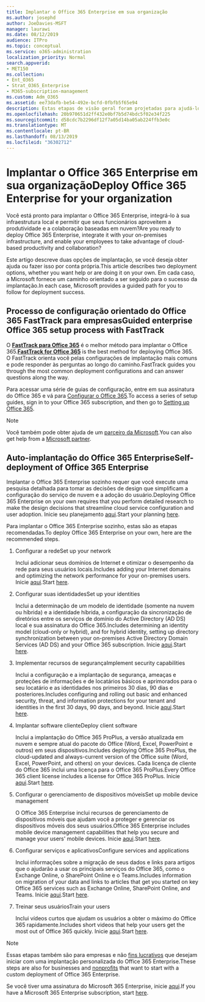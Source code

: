 ```yaml
---
title: Implantar o Office 365 Enterprise em sua organização
ms.author: josephd
author: JoeDavies-MSFT
manager: laurawi
ms.date: 08/12/2019
audience: ITPro
ms.topic: conceptual
ms.service: o365-administration
localization_priority: Normal
search.appverid:
- MET150
ms.collection:
- Ent_O365
- Strat_O365_Enterprise
- M365-subscription-management
ms.custom: Adm_O365
ms.assetid: ee73dafb-be54-492e-bcfd-0fbfb5f65e94
description: Estas etapas de visão geral foram projetadas para ajudá-lo a configurar sua rede, criar suas identidades, implantar o Office 365 ProPlus, migrar seus dados e ajudar as pessoas da sua organização a começar a usar o Office 365.
ms.openlocfilehash: 20b970651d2ff432e0bf7b5d74bdc5f02e34f225
ms.sourcegitcommit: d58cdc7b2296df12f7a05d14ba05ab224ffb3e0c
ms.translationtype: MT
ms.contentlocale: pt-BR
ms.lasthandoff: 08/13/2019
ms.locfileid: "36302712"
---
```

# <a name="deploy-office-365-enterprise-for-your-organization"></a><span data-ttu-id="c4bc5-103">Implantar o Office 365 Enterprise em sua organização</span><span class="sxs-lookup"><span data-stu-id="c4bc5-103">Deploy Office 365 Enterprise for your organization</span></span>

<span data-ttu-id="c4bc5-104">Você está pronto para implantar o Office 365 Enterprise, integrá-lo à sua infraestrutura local e permitir que seus funcionários aproveitem a produtividade e a colaboração baseadas em nuvem?</span><span class="sxs-lookup"><span data-stu-id="c4bc5-104">Are you ready to deploy Office 365 Enterprise, integrate it with your on-premises infrastructure, and enable your employees to take advantage of cloud-based productivity and collaboration?</span></span>

<span data-ttu-id="c4bc5-105">Este artigo descreve duas opções de implantação, se você deseja obter ajuda ou fazer isso por conta própria.</span><span class="sxs-lookup"><span data-stu-id="c4bc5-105">This article describes two deployment options, whether you want help or are doing it on your own.</span></span> <span data-ttu-id="c4bc5-106">Em cada caso, a Microsoft fornece um caminho orientado a ser seguido para o sucesso da implantação.</span><span class="sxs-lookup"><span data-stu-id="c4bc5-106">In each case, Microsoft provides a guided path for you to follow for deployment success.</span></span>

## <a name="guided-enterprise-office-365-setup-process-with-fasttrack"></a><span data-ttu-id="c4bc5-107">Processo de configuração orientado do Office 365 FastTrack para empresas</span><span class="sxs-lookup"><span data-stu-id="c4bc5-107">Guided enterprise Office 365 setup process with FastTrack</span></span>

<span data-ttu-id="c4bc5-108">O **[FastTrack para Office 365](https://docs.microsoft.com/fasttrack/O365-fasttrack-benefit-for-office-365)** é o melhor método para implantar o Office 365.</span><span class="sxs-lookup"><span data-stu-id="c4bc5-108">**[FastTrack for Office 365](https://docs.microsoft.com/fasttrack/O365-fasttrack-benefit-for-office-365)** is the best method for deploying Office 365.</span></span> <span data-ttu-id="c4bc5-109">O FastTrack orienta você pelas configurações de implantação mais comuns e pode responder às perguntas ao longo do caminho.</span><span class="sxs-lookup"><span data-stu-id="c4bc5-109">FastTrack guides you through the most common deployment configurations and can answer questions along the way.</span></span> 

<span data-ttu-id="c4bc5-110">Para acessar uma série de guias de configuração, entre em sua assinatura do Office 365 e vá para [Configurar o Office 365](https://aka.ms/o365fasttrack).</span><span class="sxs-lookup"><span data-stu-id="c4bc5-110">To access a series of setup guides, sign in to your Office 365 subscription, and then go to [Setting up Office 365](https://aka.ms/o365fasttrack).</span></span>

>[!Note]
><span data-ttu-id="c4bc5-111">Você também pode obter ajuda de um [parceiro da Microsoft](https://www.microsoft.com/solution-providers/home).</span><span class="sxs-lookup"><span data-stu-id="c4bc5-111">You can also get help from a [Microsoft partner](https://www.microsoft.com/solution-providers/home).</span></span>
>

## <a name="self-deployment-of-office-365-enterprise"></a><span data-ttu-id="c4bc5-112">Auto-implantação do Office 365 Enterprise</span><span class="sxs-lookup"><span data-stu-id="c4bc5-112">Self-deployment of Office 365 Enterprise</span></span>

<span data-ttu-id="c4bc5-113">Implantar o Office 365 Enterprise sozinho requer que você execute uma pesquisa detalhada para tomar as decisões de design que simplificam a configuração do serviço de nuvem e a adoção do usuário.</span><span class="sxs-lookup"><span data-stu-id="c4bc5-113">Deploying Office 365 Enterprise on your own requires that you perform detailed research to make the design decisions that streamline cloud service configuration and user adoption.</span></span> <span data-ttu-id="c4bc5-114">Inicie seu planejamento [aqui](get-your-organization-ready-for-office-365.md).</span><span class="sxs-lookup"><span data-stu-id="c4bc5-114">Start your planning [here](get-your-organization-ready-for-office-365.md).</span></span>

<span data-ttu-id="c4bc5-115">Para implantar o Office 365 Enterprise sozinho, estas são as etapas recomendadas.</span><span class="sxs-lookup"><span data-stu-id="c4bc5-115">To deploy Office 365 Enterprise on your own, here are the recommended steps.</span></span>

1. <span data-ttu-id="c4bc5-116">Configurar a rede</span><span class="sxs-lookup"><span data-stu-id="c4bc5-116">Set up your network</span></span>

   <span data-ttu-id="c4bc5-117">Inclui adicionar seus domínios de Internet e otimizar o desempenho da rede para seus usuários locais.</span><span class="sxs-lookup"><span data-stu-id="c4bc5-117">Includes adding your Internet domains and optimizing the network performance for your on-premises users.</span></span> <span data-ttu-id="c4bc5-118">Inicie [aqui](set-up-network-for-office-365.md).</span><span class="sxs-lookup"><span data-stu-id="c4bc5-118">Start [here](set-up-network-for-office-365.md).</span></span>
 
2. <span data-ttu-id="c4bc5-119">Configurar suas identidades</span><span class="sxs-lookup"><span data-stu-id="c4bc5-119">Set up your identities</span></span>

   <span data-ttu-id="c4bc5-120">Inclui a determinação de um modelo de identidade (somente na nuvem ou híbrida) e a identidade híbrida, a configuração da sincronização de diretórios entre os serviços de domínio do Active Directory (AD DS) local e sua assinatura do Office 365.</span><span class="sxs-lookup"><span data-stu-id="c4bc5-120">Includes determining an identity model (cloud-only or hybrid), and for hybrid identity, setting up directory synchronization between your on-premises Active Directory Domain Services (AD DS) and your Office 365 subscription.</span></span> <span data-ttu-id="c4bc5-121">Inicie [aqui](protect-your-global-administrator-accounts.md).</span><span class="sxs-lookup"><span data-stu-id="c4bc5-121">Start [here](protect-your-global-administrator-accounts.md).</span></span>

3. <span data-ttu-id="c4bc5-122">Implementar recursos de segurança</span><span class="sxs-lookup"><span data-stu-id="c4bc5-122">Implement security capabilities</span></span>

   <span data-ttu-id="c4bc5-123">Inclui a configuração e a implantação de segurança, ameaças e proteções de informações e de locatários básicos e aprimorados para o seu locatário e as identidades nos primeiros 30 dias, 90 dias e posteriores.</span><span class="sxs-lookup"><span data-stu-id="c4bc5-123">Includes configuring and rolling out basic and enhanced security, threat, and information protections for your tenant and identities in the first 30 days, 90 days, and beyond.</span></span> <span data-ttu-id="c4bc5-124">Inicie [aqui](https://docs.microsoft.com/office365/securitycompliance/security-roadmap).</span><span class="sxs-lookup"><span data-stu-id="c4bc5-124">Start [here](https://docs.microsoft.com/office365/securitycompliance/security-roadmap).</span></span>
 
4. <span data-ttu-id="c4bc5-125">Implantar software cliente</span><span class="sxs-lookup"><span data-stu-id="c4bc5-125">Deploy client software</span></span>

   <span data-ttu-id="c4bc5-126">Inclui a implantação do Office 365 ProPlus, a versão atualizada em nuvem e sempre atual do pacote do Office (Word, Excel, PowerPoint e outros) em seus dispositivos.</span><span class="sxs-lookup"><span data-stu-id="c4bc5-126">Includes deploying Office 365 ProPlus, the cloud-updated and always-current version of the Office suite (Word, Excel, PowerPoint, and others) on your devices.</span></span> <span data-ttu-id="c4bc5-127">Cada licença de cliente do Office 365 inclui uma licença para o Office 365 ProPlus.</span><span class="sxs-lookup"><span data-stu-id="c4bc5-127">Every Office 365 client license includes a license for Office 365 ProPlus.</span></span> <span data-ttu-id="c4bc5-128">Inicie [aqui](https://docs.microsoft.com/DeployOffice/deployment-guide-for-office-365-proplus).</span><span class="sxs-lookup"><span data-stu-id="c4bc5-128">Start [here](https://docs.microsoft.com/DeployOffice/deployment-guide-for-office-365-proplus).</span></span>
 
5. <span data-ttu-id="c4bc5-129">Configurar o gerenciamento de dispositivos móveis</span><span class="sxs-lookup"><span data-stu-id="c4bc5-129">Set up mobile device management</span></span>

   <span data-ttu-id="c4bc5-130">O Office 365 Enterprise inclui recursos de gerenciamento de dispositivos móveis que ajudam você a proteger e gerenciar os dispositivos móveis dos seus usuários.</span><span class="sxs-lookup"><span data-stu-id="c4bc5-130">Office 365 Enterprise includes mobile device management capabilities that help you secure and manage your users' mobile devices.</span></span> <span data-ttu-id="c4bc5-131">Inicie [aqui](https://support.office.com/article/set-up-mobile-device-management-mdm-in-office-365-dd892318-bc44-4eb1-af00-9db5430be3cd).</span><span class="sxs-lookup"><span data-stu-id="c4bc5-131">Start [here](https://support.office.com/article/set-up-mobile-device-management-mdm-in-office-365-dd892318-bc44-4eb1-af00-9db5430be3cd).</span></span>
 
6. <span data-ttu-id="c4bc5-132">Configurar serviços e aplicativos</span><span class="sxs-lookup"><span data-stu-id="c4bc5-132">Configure services and applications</span></span>

   <span data-ttu-id="c4bc5-133">Inclui informações sobre a migração de seus dados e links para artigos que o ajudarão a usar os principais serviços do Office 365, como o Exchange Online, o SharePoint Online e o Teams.</span><span class="sxs-lookup"><span data-stu-id="c4bc5-133">Includes information on migration of your data and links to articles that get you started on key Office 365 services such as Exchange Online, SharePoint Online, and Teams.</span></span> <span data-ttu-id="c4bc5-134">Inicie [aqui](configure-services-and-applications.md).</span><span class="sxs-lookup"><span data-stu-id="c4bc5-134">Start [here](configure-services-and-applications.md).</span></span>
 
7. <span data-ttu-id="c4bc5-135">Treinar seus usuários</span><span class="sxs-lookup"><span data-stu-id="c4bc5-135">Train your users</span></span>

   <span data-ttu-id="c4bc5-136">Inclui vídeos curtos que ajudam os usuários a obter o máximo do Office 365 rapidamente.</span><span class="sxs-lookup"><span data-stu-id="c4bc5-136">Includes short videos that help your users get the most out of Office 365 quickly.</span></span> <span data-ttu-id="c4bc5-137">Inicie [aqui](https://docs.microsoft.com/office365/admin/admin-overview/get-started-with-office-365#training-resources-for-your-users).</span><span class="sxs-lookup"><span data-stu-id="c4bc5-137">Start [here](https://docs.microsoft.com/office365/admin/admin-overview/get-started-with-office-365#training-resources-for-your-users).</span></span>
 

>[!Note]
><span data-ttu-id="c4bc5-138">Essas etapas também são para empresas e não [fins lucrativos](https://go.microsoft.com/fwlink/?LinkId=627221) que desejam iniciar com uma implantação personalizada do Office 365 Enterprise.</span><span class="sxs-lookup"><span data-stu-id="c4bc5-138">These steps are also for businesses and [nonprofits](https://go.microsoft.com/fwlink/?LinkId=627221) that want to start with a custom deployment of Office 365 Enterprise.</span></span> 
>

<span data-ttu-id="c4bc5-139">Se você tiver uma assinatura do Microsoft 365 Enterprise, inicie [aqui](https://docs.microsoft.com/microsoft-365/enterprise/deploy-microsoft-365-enterprise).</span><span class="sxs-lookup"><span data-stu-id="c4bc5-139">If you have a Microsoft 365 Enterprise subscription, start [here](https://docs.microsoft.com/microsoft-365/enterprise/deploy-microsoft-365-enterprise).</span></span>
